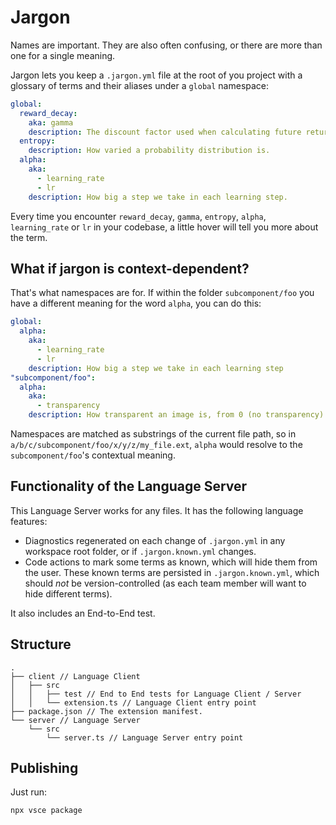 # Jargon

Names are important. They are also often confusing, or there are more than one for a single meaning.

Jargon lets you keep a `.jargon.yml` file at the root of you project with a glossary of terms and their aliases under a `global` namespace:

```yaml
global:
  reward_decay:
    aka: gamma
    description: The discount factor used when calculating future returns.
  entropy:
    description: How varied a probability distribution is.
  alpha:
    aka:
      - learning_rate
      - lr
    description: How big a step we take in each learning step.
```

Every time you encounter `reward_decay`, `gamma`, `entropy`, `alpha`, `learning_rate` or `lr` in your codebase, a little hover will tell you more about the term.

## What if jargon is context-dependent?

That's what namespaces are for. If within the folder `subcomponent/foo` you have a different meaning for the word `alpha`, you can do this:

```yaml
global:
  alpha:
    aka:
      - learning_rate
      - lr
    description: How big a step we take in each learning step
"subcomponent/foo":
  alpha:
    aka:
      - transparency
    description: How transparent an image is, from 0 (no transparency) to 1 (fully transparent).
```

Namespaces are matched as substrings of the current file path, so in `a/b/c/subcomponent/foo/x/y/z/my_file.ext`, `alpha` would resolve to the `subcomponent/foo`'s contextual meaning.

## Functionality of the Language Server

This Language Server works for any files. It has the following language features:
- Diagnostics regenerated on each change of `.jargon.yml` in any workspace root folder, or if `.jargon.known.yml` changes.
- Code actions to mark some terms as known, which will hide them from the user. These known terms are persisted in `.jargon.known.yml`, which should *not* be version-controlled (as each team member will want to hide different terms).

It also includes an End-to-End test.

## Structure

```
.
├── client // Language Client
│   ├── src
│   │   ├── test // End to End tests for Language Client / Server
│   │   └── extension.ts // Language Client entry point
├── package.json // The extension manifest.
└── server // Language Server
    └── src
        └── server.ts // Language Server entry point
```

## Publishing

Just run:

```bash
npx vsce package
```
